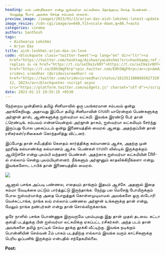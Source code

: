 ```yaml
---
heading: லவ் பண்றீங்களா என்று ஐஸ்வர்யா லட்சுமியை தொந்தரவு செய்த பெண்கள்..
  வெறுத்து போய் அவங்க செய்த சம்பவம் வைரல்.
preview_image: /images/2023/01/13/arjun-das-aish-lekshmi-latest-update-1-.jpg
image_resize: /cdn-cgi/image/w=640,fit=scale-down,q=80,f=auto
categories: cinema
authors: Santhosh
tags:
  - Aishwarya Lekshmi
  - Arjun Das
title: aish-leskhmi-arjun-das-in-love
code: <blockquote class="twitter-tweet"><p lang="en" dir="ltr"><a
  href="https://twitter.com/hashtag/AishwaryaLekshmi?src=hash&amp;ref_src=twsrc%5Etfw">#AishwaryaLekshmi</a>
  replies 👍 <a href="https://t.co/seI9a1v9OY">https://t.co/seI9a1v9OY</a> <a
  href="https://t.co/E0hSWgF6rp">pic.twitter.com/E0hSWgF6rp</a></p>&mdash;
  sridevi sreedhar (@sridevisreedhar) <a
  href="https://twitter.com/sridevisreedhar/status/1613511008685027328?ref_src=twsrc%5Etfw">January
  12, 2023</a></blockquote> <script async
  src="https://platform.twitter.com/widgets.js" charset="utf-8"></script>
date: 2023-01-13 19:55:15 +0530
---
```



நேற்றைய முன்தினம் தமிழ் சினிமாவில் ஒரு பயங்கரமான சம்பவம் ஒன்று அரங்கேறியது. அதாவது இப்போ தமிழ் சினிமாவின் crush யாரென்றால் பெண்களுக்கு அர்ஜுன் தாஸ், ஆண்களுக்கு ஐஸ்வர்யா லட்சுமி. இவங்க இரண்டு பேர் தான் ட்ரெண்டிங். சம்பவம் என்னவென்றால் அர்ஜுன் தாசும், ஐஸ்வர்யா லட்சுமியும் சேர்ந்து இருப்பது போல புகைப்படம் ஒன்று இணையத்தில் வைரல் ஆனது. அதற்குப்பின் தான் ரசிகர்கள்/ரசிகைகள் கொந்தளித்து விட்டனர்.

இப்போது தான் சமீபத்தில் கெளதம் கார்த்திக்கு கல்யாணம் ஆச்சு, அதற்கு முன் ஹரிஷ் கல்யாண்க்கு கல்யாணம் ஆச்சு. பெண்கள் crush லிஸ்டில் இருக்குக்கும் ஆயிடுச்சே என்று புலம்பி வந்தனர் பெண்கள். அதற்காக ஐஸ்வர்யா லட்சுமியின் DM-ல் எல்லாம் சென்று புலம்பியுள்ளனர். நீங்களும் அர்ஜுனும் காதலிக்கிறீங்களா என்று. இவங்களோட டாபிக் தான் இணையத்தில் வைரல்.

![](/images/2023/01/13/arjun-das-aish-lekshmi-latest-update-2-.jpg)

ஆனால் பசங்க அப்படி பண்ணல, எதையும் தாங்கும் இதயம் ஆச்சே. அதனால் இதை சும்மா வேடிக்கை மட்டும் பார்த்துட்டு இருந்தாங்க. நேற்று பல மெசேஜ் போயிருக்கும் போல ஐஸ்வர்யாக்கு அதை பொறுத்துக் கொள்ளமுடியாமல் அவங்களே ஒரு ஸ்டோரி வெச்சுட்டாங்க, நாங்க லவ் எல்லாம் பண்ணல அர்ஜுன் உங்களுக்கு தான் என்று, மேலும் நாங்க நண்பர்கள் என்று தான் சொல்லிருக்காங்க.

ஒரே நாளில் பசங்க பொண்ணுக இருவருமே புலம்புவது இது தான் முதல் தடவை. கட்டா குஸ்தி படத்துக்கு பின் ஐஸ்வர்யா லட்சுமிக்கு ஏகப்பட்ட ரசிகர்கள். அந்த படம் தான் அவங்களை தமிழ் நாட்டில் செம்ம தூக்கு தூக்கி வீட்டிற்கு. இவங்க நடிக்கும் பொன்னியின் செல்வன் 2ம் பாகம் படத்திற்கு எல்லாம் இவங்க வரும் காட்சிகளுக்கு பெரிய ஓப்பனிங் இருக்கும் என்பதில் சந்தேகமில்லை.

**Post:**